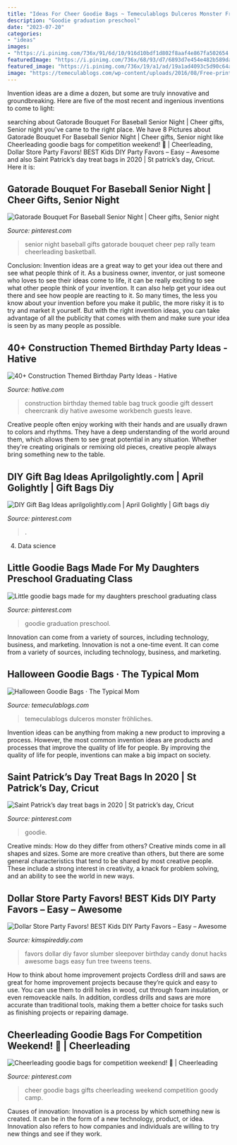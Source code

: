```yaml
---
title: "Ideas For Cheer Goodie Bags ~ Temeculablogs Dulceros Monster Fröhliches"
description: "Goodie graduation preschool"
date: "2023-07-20"
categories:
- "ideas"
images:
- "https://i.pinimg.com/736x/91/6d/10/916d10bdf1d802f8aaf4e867fa502654.jpg"
featuredImage: "https://i.pinimg.com/736x/68/93/d7/6893d7e454e482b589dadd4a5c7439e6--gift-ideas-diy-goodie-bags.jpg"
featured_image: "https://i.pinimg.com/736x/19/a1/ad/19a1ad4093c5d90c64a2b695890a891e.jpg"
image: "https://temeculablogs.com/wp-content/uploads/2016/08/Free-printable-Halloween-goodie-bags.jpg"
---
```



Invention ideas are a dime a dozen, but some are truly innovative and groundbreaking. Here are five of the most recent and ingenious inventions to come to light: 

	

		
searching about Gatorade Bouquet For Baseball Senior Night | Cheer gifts, Senior night you've came to the right place. We have 8 Pictures about Gatorade Bouquet For Baseball Senior Night | Cheer gifts, Senior night like Cheerleading goodie bags for competition weekend! 🎀 | Cheerleading, Dollar Store Party Favors! BEST Kids DIY Party Favors – Easy – Awesome and also Saint Patrick’s day treat bags in 2020 | St patrick’s day, Cricut. Here it is:
		
    
## Gatorade Bouquet For Baseball Senior Night | Cheer Gifts, Senior Night

<img loading=lazy src="https://i.pinimg.com/736x/f7/59/16/f7591697cb30bbe9aedcdba1f22a5e66.jpg" onerror="this.onerror=null;this.src='https://tse3.mm.bing.net/th?id=OIP.MkNFVUIXG-o8T_n6IhbeqgHaNK&amp;pid=15.1';" alt="Gatorade Bouquet For Baseball Senior Night | Cheer gifts, Senior night">

_Source: pinterest.com_

>senior night baseball gifts gatorade bouquet cheer pep rally team cheerleading basketball. 

	

Conclusion: Invention ideas are a great way to get your idea out there and see what people think of it.
As a business owner, inventor, or just someone who loves to see their ideas come to life, it can be really exciting to see what other people think of your invention. It can also help get your idea out there and see how people are reacting to it. So many times, the less you know about your invention before you make it public, the more risky it is to try and market it yourself. But with the right invention ideas, you can take advantage of all the publicity that comes with them and make sure your idea is seen by as many people as possible.

    
## 40+ Construction Themed Birthday Party Ideas - Hative

<img loading=lazy src="https://hative.com/wp-content/uploads/2015/06/construction-birthday-party/34-construction-themed-birthday-party.jpg" onerror="this.onerror=null;this.src='https://tse1.mm.bing.net/th?id=OIP.ReTwfQs_dhHGtMCuliy65gHaE8&amp;pid=15.1';" alt="40+ Construction Themed Birthday Party Ideas - Hative">

_Source: hative.com_

>construction birthday themed table bag truck goodie gift dessert cheercrank diy hative awesome workbench guests leave. 

	

Creative people often enjoy working with their hands and are usually drawn to colors and rhythms. They have a deep understanding of the world around them, which allows them to see great potential in any situation. Whether they're creating originals or remixing old pieces, creative people always bring something new to the table.

    
## DIY Gift Bag Ideas Aprilgolightly.com | April Golightly | Gift Bags Diy

<img loading=lazy src="https://i.pinimg.com/736x/68/93/d7/6893d7e454e482b589dadd4a5c7439e6--gift-ideas-diy-goodie-bags.jpg" onerror="this.onerror=null;this.src='https://tse1.mm.bing.net/th?id=OIP.G74omXtTgNJp3K05-I4fgQHaMt&amp;pid=15.1';" alt="DIY Gift Bag Ideas aprilgolightly.com | April Golightly | Gift bags diy">

_Source: pinterest.com_

>. 

	

4. Data science 

    
## Little Goodie Bags Made For My Daughters Preschool Graduating Class

<img loading=lazy src="https://i.pinimg.com/736x/91/6d/10/916d10bdf1d802f8aaf4e867fa502654.jpg" onerror="this.onerror=null;this.src='https://tse3.mm.bing.net/th?id=OIP.Go0T5yswzAsH2Mjnj6WHmQHaKb&amp;pid=15.1';" alt="Little goodie bags made for my daughters preschool graduating class">

_Source: pinterest.com_

>goodie graduation preschool. 

	

Innovation can come from a variety of sources, including technology, business, and marketing.
Innovation is not a one-time event. It can come from a variety of sources, including technology, business, and marketing.

    
## Halloween Goodie Bags · The Typical Mom

<img loading=lazy src="https://temeculablogs.com/wp-content/uploads/2016/08/Free-printable-Halloween-goodie-bags.jpg" onerror="this.onerror=null;this.src='https://tse3.mm.bing.net/th?id=OIP.O6v7dx4hEPL1SPmdULtjQwHaLH&amp;pid=15.1';" alt="Halloween Goodie Bags · The Typical Mom">

_Source: temeculablogs.com_

>temeculablogs dulceros monster fröhliches. 

	

Invention ideas can be anything from making a new product to improving a process. However, the most common invention ideas are products and processes that improve the quality of life for people. By improving the quality of life for people, inventions can make a big impact on society.

    
## Saint Patrick’s Day Treat Bags In 2020 | St Patrick’s Day, Cricut

<img loading=lazy src="https://i.pinimg.com/736x/56/84/8e/56848e51c6251d71271970452752d843.jpg" onerror="this.onerror=null;this.src='https://tse3.mm.bing.net/th?id=OIP.DwIBtu8Q38k3ui0Beej9FwHaJ3&amp;pid=15.1';" alt="Saint Patrick’s day treat bags in 2020 | St patrick’s day, Cricut">

_Source: pinterest.com_

>goodie. 

	

Creative minds: How do they differ from others?
Creative minds come in all shapes and sizes. Some are more creative than others, but there are some general characteristics that tend to be shared by most creative people. These include a strong interest in creativity, a knack for problem solving, and an ability to see the world in new ways.

    
## Dollar Store Party Favors! BEST Kids DIY Party Favors – Easy – Awesome

<img loading=lazy src="https://kimspireddiy.com/wp-content/uploads/2020/01/party-favors-dollar-store-donuts-candy-3.jpg" onerror="this.onerror=null;this.src='https://tse2.mm.bing.net/th?id=OIP.OI0t-qrSY_jiV6hp0ndsMwHaJ4&amp;pid=15.1';" alt="Dollar Store Party Favors! BEST Kids DIY Party Favors – Easy – Awesome">

_Source: kimspireddiy.com_

>favors dollar diy favor slumber sleepover birthday candy donut hacks awesome bags easy fun tree tweens teens. 

	

How to think about home improvement projects
Cordless drill and saws are great for home improvement projects because they’re quick and easy to use. You can use them to drill holes in wood, cut through foam insulation, or even removeackle nails. In addition, cordless drills and saws are more accurate than traditional tools, making them a better choice for tasks such as finishing projects or repairing damage.

    
## Cheerleading Goodie Bags For Competition Weekend! 🎀 | Cheerleading

<img loading=lazy src="https://i.pinimg.com/736x/19/a1/ad/19a1ad4093c5d90c64a2b695890a891e.jpg" onerror="this.onerror=null;this.src='https://tse1.mm.bing.net/th?id=OIP.SOPHS-35PoJsPpSxZt3oVgHaJ4&amp;pid=15.1';" alt="Cheerleading goodie bags for competition weekend! 🎀 | Cheerleading">

_Source: pinterest.com_

>cheer goodie bags gifts cheerleading weekend competition goody camp. 

	

Causes of innovation:
Innovation is a process by which something new is created. It can be in the form of a new technology, product, or idea. Innovation also refers to how companies and individuals are willing to try new things and see if they work.

